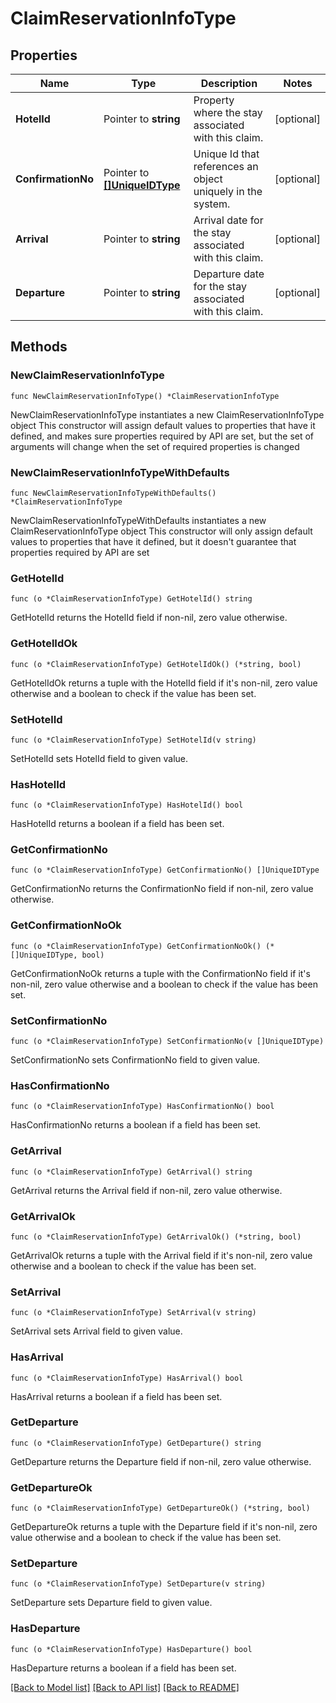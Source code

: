 # ClaimReservationInfoType

## Properties

Name | Type | Description | Notes
------------ | ------------- | ------------- | -------------
**HotelId** | Pointer to **string** | Property where the stay associated with this claim. | [optional] 
**ConfirmationNo** | Pointer to [**[]UniqueIDType**](UniqueIDType.md) | Unique Id that references an object uniquely in the system. | [optional] 
**Arrival** | Pointer to **string** | Arrival date for the stay associated with this claim. | [optional] 
**Departure** | Pointer to **string** | Departure date for the stay associated with this claim. | [optional] 

## Methods

### NewClaimReservationInfoType

`func NewClaimReservationInfoType() *ClaimReservationInfoType`

NewClaimReservationInfoType instantiates a new ClaimReservationInfoType object
This constructor will assign default values to properties that have it defined,
and makes sure properties required by API are set, but the set of arguments
will change when the set of required properties is changed

### NewClaimReservationInfoTypeWithDefaults

`func NewClaimReservationInfoTypeWithDefaults() *ClaimReservationInfoType`

NewClaimReservationInfoTypeWithDefaults instantiates a new ClaimReservationInfoType object
This constructor will only assign default values to properties that have it defined,
but it doesn't guarantee that properties required by API are set

### GetHotelId

`func (o *ClaimReservationInfoType) GetHotelId() string`

GetHotelId returns the HotelId field if non-nil, zero value otherwise.

### GetHotelIdOk

`func (o *ClaimReservationInfoType) GetHotelIdOk() (*string, bool)`

GetHotelIdOk returns a tuple with the HotelId field if it's non-nil, zero value otherwise
and a boolean to check if the value has been set.

### SetHotelId

`func (o *ClaimReservationInfoType) SetHotelId(v string)`

SetHotelId sets HotelId field to given value.

### HasHotelId

`func (o *ClaimReservationInfoType) HasHotelId() bool`

HasHotelId returns a boolean if a field has been set.

### GetConfirmationNo

`func (o *ClaimReservationInfoType) GetConfirmationNo() []UniqueIDType`

GetConfirmationNo returns the ConfirmationNo field if non-nil, zero value otherwise.

### GetConfirmationNoOk

`func (o *ClaimReservationInfoType) GetConfirmationNoOk() (*[]UniqueIDType, bool)`

GetConfirmationNoOk returns a tuple with the ConfirmationNo field if it's non-nil, zero value otherwise
and a boolean to check if the value has been set.

### SetConfirmationNo

`func (o *ClaimReservationInfoType) SetConfirmationNo(v []UniqueIDType)`

SetConfirmationNo sets ConfirmationNo field to given value.

### HasConfirmationNo

`func (o *ClaimReservationInfoType) HasConfirmationNo() bool`

HasConfirmationNo returns a boolean if a field has been set.

### GetArrival

`func (o *ClaimReservationInfoType) GetArrival() string`

GetArrival returns the Arrival field if non-nil, zero value otherwise.

### GetArrivalOk

`func (o *ClaimReservationInfoType) GetArrivalOk() (*string, bool)`

GetArrivalOk returns a tuple with the Arrival field if it's non-nil, zero value otherwise
and a boolean to check if the value has been set.

### SetArrival

`func (o *ClaimReservationInfoType) SetArrival(v string)`

SetArrival sets Arrival field to given value.

### HasArrival

`func (o *ClaimReservationInfoType) HasArrival() bool`

HasArrival returns a boolean if a field has been set.

### GetDeparture

`func (o *ClaimReservationInfoType) GetDeparture() string`

GetDeparture returns the Departure field if non-nil, zero value otherwise.

### GetDepartureOk

`func (o *ClaimReservationInfoType) GetDepartureOk() (*string, bool)`

GetDepartureOk returns a tuple with the Departure field if it's non-nil, zero value otherwise
and a boolean to check if the value has been set.

### SetDeparture

`func (o *ClaimReservationInfoType) SetDeparture(v string)`

SetDeparture sets Departure field to given value.

### HasDeparture

`func (o *ClaimReservationInfoType) HasDeparture() bool`

HasDeparture returns a boolean if a field has been set.


[[Back to Model list]](../README.md#documentation-for-models) [[Back to API list]](../README.md#documentation-for-api-endpoints) [[Back to README]](../README.md)


